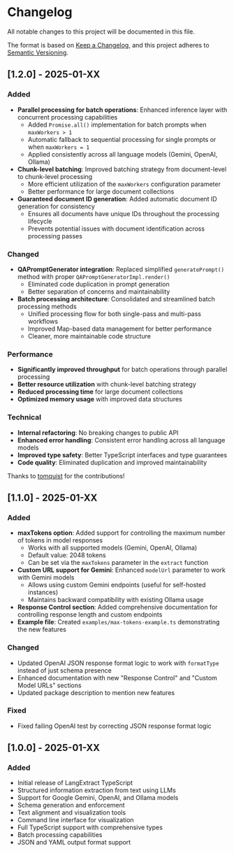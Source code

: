 # Changelog

All notable changes to this project will be documented in this file.

The format is based on [Keep a Changelog](https://keepachangelog.com/en/1.0.0/),
and this project adheres to [Semantic Versioning](https://semver.org/spec/v2.0.0.html).

## [1.2.0] - 2025-01-XX

### Added

- **Parallel processing for batch operations**: Enhanced inference layer with concurrent processing capabilities
  - Added `Promise.all()` implementation for batch prompts when `maxWorkers > 1`
  - Automatic fallback to sequential processing for single prompts or when `maxWorkers = 1`
  - Applied consistently across all language models (Gemini, OpenAI, Ollama)
- **Chunk-level batching**: Improved batching strategy from document-level to chunk-level processing
  - More efficient utilization of the `maxWorkers` configuration parameter
  - Better performance for large document collections
- **Guaranteed document ID generation**: Added automatic document ID generation for consistency
  - Ensures all documents have unique IDs throughout the processing lifecycle
  - Prevents potential issues with document identification across processing passes

### Changed

- **QAPromptGenerator integration**: Replaced simplified `generatePrompt()` method with proper `QAPromptGeneratorImpl.render()`
  - Eliminated code duplication in prompt generation
  - Better separation of concerns and maintainability
- **Batch processing architecture**: Consolidated and streamlined batch processing methods
  - Unified processing flow for both single-pass and multi-pass workflows
  - Improved Map-based data management for better performance
  - Cleaner, more maintainable code structure

### Performance

- **Significantly improved throughput** for batch operations through parallel processing
- **Better resource utilization** with chunk-level batching strategy
- **Reduced processing time** for large document collections
- **Optimized memory usage** with improved data structures

### Technical

- **Internal refactoring**: No breaking changes to public API
- **Enhanced error handling**: Consistent error handling across all language models
- **Improved type safety**: Better TypeScript interfaces and type guarantees
- **Code quality**: Eliminated duplication and improved maintainability

Thanks to [tomquist](https://github.com/tomquist) for the contributions!

## [1.1.0] - 2025-01-XX

### Added

- **maxTokens option**: Added support for controlling the maximum number of tokens in model responses
  - Works with all supported models (Gemini, OpenAI, Ollama)
  - Default value: 2048 tokens
  - Can be set via the `maxTokens` parameter in the `extract` function
- **Custom URL support for Gemini**: Enhanced `modelUrl` parameter to work with Gemini models
  - Allows using custom Gemini endpoints (useful for self-hosted instances)
  - Maintains backward compatibility with existing Ollama usage
- **Response Control section**: Added comprehensive documentation for controlling response length and custom endpoints
- **Example file**: Created `examples/max-tokens-example.ts` demonstrating the new features

### Changed

- Updated OpenAI JSON response format logic to work with `formatType` instead of just schema presence
- Enhanced documentation with new "Response Control" and "Custom Model URLs" sections
- Updated package description to mention new features

### Fixed

- Fixed failing OpenAI test by correcting JSON response format logic

## [1.0.0] - 2025-01-XX

### Added

- Initial release of LangExtract TypeScript
- Structured information extraction from text using LLMs
- Support for Google Gemini, OpenAI, and Ollama models
- Schema generation and enforcement
- Text alignment and visualization tools
- Command line interface for visualization
- Full TypeScript support with comprehensive types
- Batch processing capabilities
- JSON and YAML output format support
